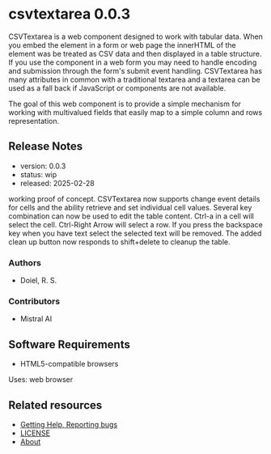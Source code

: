 

# csvtextarea 0.0.3

CSVTextarea is a web component designed to work with tabular data. When you embed the element in a form or web page the innerHTML of the element was be treated as CSV data and then  displayed in a table structure. If you use the component in a web form you may need to handle encoding and submission through the form's submit event handling. CSVTextarea has many attributes in common with a traditional textarea and a textarea can be used as a fall back if JavaScript or components are not available.

The goal of this web component is to provide a simple mechanism for working with multivalued fields that easily map to a simple column and rows representation.

## Release Notes

- version: 0.0.3
- status: wip
- released: 2025-02-28

working proof of concept. CSVTextarea now supports change event details for cells and the ability retrieve and set individual cell values. Several key combination can now be used to 
edit the table content. Ctrl-a in a cell will select the cell. Ctrl-Right Arrow will select a row. If you press the backspace key when you have text select the selected text will be 
removed. The added clean up button now responds to shift+delete to cleanup the table.


### Authors

- Doiel, R. S.


### Contributors

- Mistral AI


## Software Requirements

- HTML5-compatible browsers

Uses: web browser

## Related resources

- [Getting Help, Reporting bugs](https://github.com/caltechlibrary/csvtextarea/issues)
- [LICENSE](https://caltechlibrary.github.io/csvtextarea/LICENSE)
- [About](about.md)

